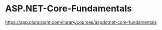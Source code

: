 # ASP.NET-Core-Fundamentals
https://app.pluralsight.com/library/courses/aspdotnet-core-fundamentals 
